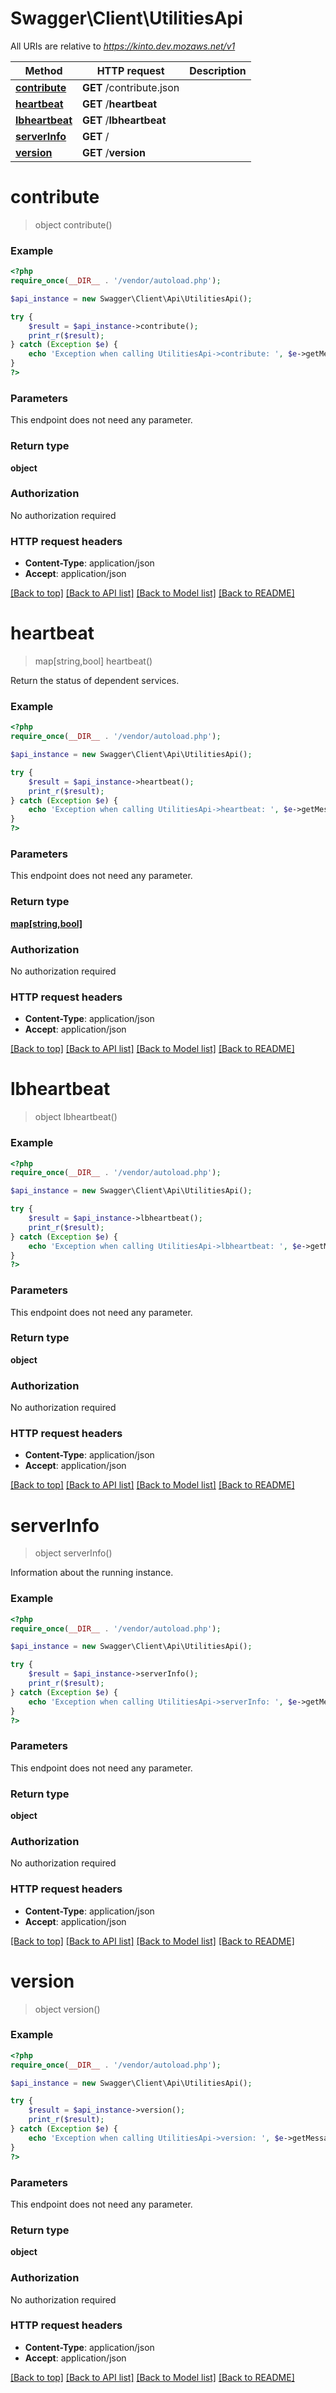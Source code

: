 # Swagger\Client\UtilitiesApi

All URIs are relative to *https://kinto.dev.mozaws.net/v1*

Method | HTTP request | Description
------------- | ------------- | -------------
[**contribute**](UtilitiesApi.md#contribute) | **GET** /contribute.json | 
[**heartbeat**](UtilitiesApi.md#heartbeat) | **GET** /__heartbeat__ | 
[**lbheartbeat**](UtilitiesApi.md#lbheartbeat) | **GET** /__lbheartbeat__ | 
[**serverInfo**](UtilitiesApi.md#serverInfo) | **GET** / | 
[**version**](UtilitiesApi.md#version) | **GET** /__version__ | 


# **contribute**
> object contribute()



### Example
```php
<?php
require_once(__DIR__ . '/vendor/autoload.php');

$api_instance = new Swagger\Client\Api\UtilitiesApi();

try {
    $result = $api_instance->contribute();
    print_r($result);
} catch (Exception $e) {
    echo 'Exception when calling UtilitiesApi->contribute: ', $e->getMessage(), PHP_EOL;
}
?>
```

### Parameters
This endpoint does not need any parameter.

### Return type

**object**

### Authorization

No authorization required

### HTTP request headers

 - **Content-Type**: application/json
 - **Accept**: application/json

[[Back to top]](#) [[Back to API list]](../../README.md#documentation-for-api-endpoints) [[Back to Model list]](../../README.md#documentation-for-models) [[Back to README]](../../README.md)

# **heartbeat**
> map[string,bool] heartbeat()



Return the status of dependent services.

### Example
```php
<?php
require_once(__DIR__ . '/vendor/autoload.php');

$api_instance = new Swagger\Client\Api\UtilitiesApi();

try {
    $result = $api_instance->heartbeat();
    print_r($result);
} catch (Exception $e) {
    echo 'Exception when calling UtilitiesApi->heartbeat: ', $e->getMessage(), PHP_EOL;
}
?>
```

### Parameters
This endpoint does not need any parameter.

### Return type

[**map[string,bool]**](../Model/map.md)

### Authorization

No authorization required

### HTTP request headers

 - **Content-Type**: application/json
 - **Accept**: application/json

[[Back to top]](#) [[Back to API list]](../../README.md#documentation-for-api-endpoints) [[Back to Model list]](../../README.md#documentation-for-models) [[Back to README]](../../README.md)

# **lbheartbeat**
> object lbheartbeat()



### Example
```php
<?php
require_once(__DIR__ . '/vendor/autoload.php');

$api_instance = new Swagger\Client\Api\UtilitiesApi();

try {
    $result = $api_instance->lbheartbeat();
    print_r($result);
} catch (Exception $e) {
    echo 'Exception when calling UtilitiesApi->lbheartbeat: ', $e->getMessage(), PHP_EOL;
}
?>
```

### Parameters
This endpoint does not need any parameter.

### Return type

**object**

### Authorization

No authorization required

### HTTP request headers

 - **Content-Type**: application/json
 - **Accept**: application/json

[[Back to top]](#) [[Back to API list]](../../README.md#documentation-for-api-endpoints) [[Back to Model list]](../../README.md#documentation-for-models) [[Back to README]](../../README.md)

# **serverInfo**
> object serverInfo()



Information about the running instance.

### Example
```php
<?php
require_once(__DIR__ . '/vendor/autoload.php');

$api_instance = new Swagger\Client\Api\UtilitiesApi();

try {
    $result = $api_instance->serverInfo();
    print_r($result);
} catch (Exception $e) {
    echo 'Exception when calling UtilitiesApi->serverInfo: ', $e->getMessage(), PHP_EOL;
}
?>
```

### Parameters
This endpoint does not need any parameter.

### Return type

**object**

### Authorization

No authorization required

### HTTP request headers

 - **Content-Type**: application/json
 - **Accept**: application/json

[[Back to top]](#) [[Back to API list]](../../README.md#documentation-for-api-endpoints) [[Back to Model list]](../../README.md#documentation-for-models) [[Back to README]](../../README.md)

# **version**
> object version()



### Example
```php
<?php
require_once(__DIR__ . '/vendor/autoload.php');

$api_instance = new Swagger\Client\Api\UtilitiesApi();

try {
    $result = $api_instance->version();
    print_r($result);
} catch (Exception $e) {
    echo 'Exception when calling UtilitiesApi->version: ', $e->getMessage(), PHP_EOL;
}
?>
```

### Parameters
This endpoint does not need any parameter.

### Return type

**object**

### Authorization

No authorization required

### HTTP request headers

 - **Content-Type**: application/json
 - **Accept**: application/json

[[Back to top]](#) [[Back to API list]](../../README.md#documentation-for-api-endpoints) [[Back to Model list]](../../README.md#documentation-for-models) [[Back to README]](../../README.md)

